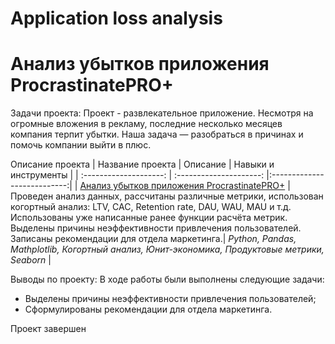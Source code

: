 # Application loss analysis

# Анализ убытков приложения ProcrastinatePRO+
 
Задачи проекта: 
Проект - развлекательное приложение. Несмотря на огромные вложения в рекламу, последние несколько месяцев компания терпит убытки. Наша задача — разобраться в причинах и помочь компании выйти в плюс.

 Описание проекта
| Название проекта | Описание | Навыки и инструменты  |
| :--------------------: | :---------------------: |:---------------------------:|
| [Анализ убытков приложения ProcrastinatePRO+](https://github.com/ekaterina-zakharova/Yandex_Practicum/blob/main/Application%20loss%20analysis/Анализ%20убытков%20приложения%20ProcrastinatePRO%2B.ipynb) | Проведен анализ данных, рассчитаны различные метрики, использован когортный анализ: LTV, CAC, Retention rate, DAU, WAU, MAU и т.д. Использованы уже написанные ранее функции расчёта метрик. Выделены причины неэффективности привлечения пользователей. Записаны рекомендации для отдела маркетинга.| *Python, Pandas, Mathplotlib, Когортный анализ, Юнит-экономика, Продуктовые метрики, Seaborn* |

Выводы по проекту: 
В ходе работы были выполнены следующие задачи:
   - Выделены причины неэффективности привлечения пользователей;
   - Сформулированы рекомендации для отдела маркетинга.
   
Проект завершен
